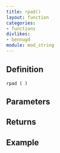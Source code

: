 ```yaml
---
title: rpad()
layout: function
categories:
- functions
divlikes:
- bennugd
module: mod_string
---
```


## Definition

    rpad ( )

## Parameters

## Returns

## Example
